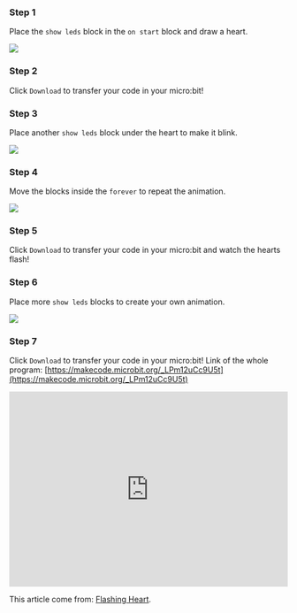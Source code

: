### Step 1

Place the `show leds` block in the `on start` block and draw a heart.

![](https://i.imgur.com/bS1TOUm.png)

### Step 2

Click `Download` to transfer your code in your micro:bit!

### Step 3

Place another `show leds` block under the heart to make it blink.

![](https://i.imgur.com/vPcwboR.png)

### Step 4

Move the blocks inside the `forever` to repeat the animation.

![](https://i.imgur.com/LMqDfBV.png)

### Step 5

Click `Download` to transfer your code in your micro:bit and watch the hearts flash!

### Step 6

Place more `show leds` blocks to create your own animation.

![](https://i.imgur.com/dyyrW7I.png)

### Step 7

Click `Download` to transfer your code in your micro:bit!
Link of the whole program: [https://makecode.microbit.org/_LPm12uCc9U5t](https://makecode.microbit.org/_LPm12uCc9U5t)

<div style="position:relative;height:0;padding-bottom:70%;overflow:hidden;"><iframe style="position:absolute;top:0;left:0;width:100%;height:100%;" src="https://makecode.microbit.org/#pub:_ARKfyUVW5F7e" frameborder="0" sandbox="allow-popups allow-forms allow-scripts allow-same-origin"></iframe></div>

This article come from: [Flashing Heart](https://makecode.microbit.org/projects/flashing-heart).
